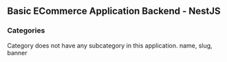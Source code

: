 ## Basic ECommerce Application Backend - NestJS

### Categories
Category does not have any subcategory in this application.
name, slug, banner
